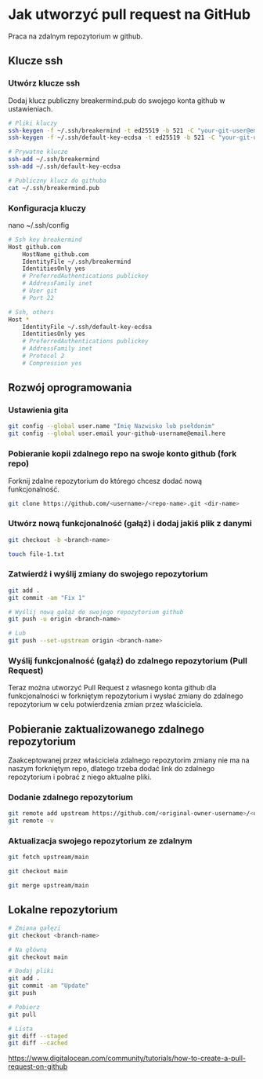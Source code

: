 # Jak utworzyć pull request na GitHub
Praca na zdalnym repozytorium w github.

## Klucze ssh

### Utwórz klucze ssh
Dodaj klucz publiczny breakermind.pub do swojego konta github w ustawieniach.
```sh
# Pliki kluczy
ssh-keygen -f ~/.ssh/breakermind -t ed25519 -b 521 -C "your-git-user@email.here"
ssh-keygen -f ~/.ssh/default-key-ecdsa -t ed25519 -b 521 -C "your-git-user@email.here"

# Prywatne klucze
ssh-add ~/.ssh/breakermind
ssh-add ~/.ssh/default-key-ecdsa

# Publiczny klucz do githuba
cat ~/.ssh/breakermind.pub
```

### Konfiguracja kluczy
nano ~/.ssh/config
```sh
# Ssh key breakermind
Host github.com
	HostName github.com    
	IdentityFile ~/.ssh/breakermind
	IdentitiesOnly yes
	# PreferredAuthentications publickey    
	# AddressFamily inet
	# User git  
	# Port 22

# Ssh, others
Host *
	IdentityFile ~/.ssh/default-key-ecdsa
	IdentitiesOnly yes
	# PreferredAuthentications publickey
	# AddressFamily inet
	# Protocol 2
	# Compression yes 
```

## Rozwój oprogramowania

### Ustawienia gita
```sh
git config --global user.name "Imię Nazwisko lub psełdonim"
git config --global user.email your-github-username@email.here
```

### Pobieranie kopii zdalnego repo na swoje konto github (fork repo)
Forknij zdalne repozytorium do którego chcesz dodać nową funkcjonalność.
```sh
git clone https://github.com/<username>/<repo-name>.git <dir-name>
```

### Utwórz nową funkcjonalność (gałąź) i dodaj jakiś plik z danymi
```sh
git checkout -b <branch-name>

touch file-1.txt
```

### Zatwierdź i wyślij zmiany do swojego repozytorium
```sh
git add .
git commit -am "Fix 1"

# Wyślij nową gałąź do swojego repozytorium github
git push -u origin <branch-name>

# Lub
git push --set-upstream origin <branch-name>
```

### Wyślij funkcjonalność (gałąź) do  zdalnego repozytorium (Pull Request)
Teraz można utworzyć Pull Request z własnego konta github dla funkcjonalności w forkniętym repozytorium i wysłać zmiany do zdalnego repozytorium w celu potwierdzenia zmian przez właściciela.

## Pobieranie zaktualizowanego zdalnego repozytorium
Zaakceptowanej przez właściciela zdalnego repozytorim zmiany nie ma na naszym forkniętym repo, dlatego trzeba dodać link do zdalnego repozytorium i pobrać z niego aktualne pliki.

### Dodanie zdalnego repozytorium
```sh
git remote add upstream https://github.com/<original-owner-username>/<original-repo>.git
git remote -v
```

### Aktualizacja swojego repozytorium ze zdalnym
```sh
git fetch upstream/main

git checkout main

git merge upstream/main
```

## Lokalne repozytorium
```sh
# Zmiana gałęzi
git checkout <branch-name>

# Na główną
git checkout main

# Dodaj pliki
git add .
git commit -am "Update"
git push

# Pobierz
git pull

# Lista
git diff --staged
git diff --cached
```

https://www.digitalocean.com/community/tutorials/how-to-create-a-pull-request-on-github
